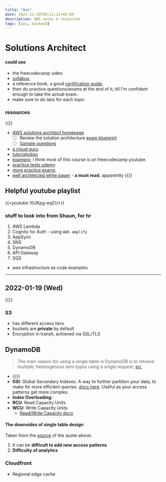 ```yaml
---
title: "Aws"
date: 2021-11-29T09:11:21+02:00
description: AWS notes & resources
tags: [aws, backend]
---
```



# Solutions Architect
#### could use 
- the freecodecamp video 
- [syllabus](https://d1.awsstatic.com/training-and-certification/docs-sa-assoc/AWS-Certified-Solutions-Architect-Associate_Exam-Guide.pdf), 
- a reference book, a good [certification guide](https://www.informit.com/store/aws-certified-solutions-architect-associate-saa-c02-9780137325214).
- then do practice questions/exams at the end of it, till I'm confident enough to take the actual exam.
- make sure to do labs for each topic.

### resources
{{<youtube nt1-ZIX_s5U>}}
* [AWS solutions architect homepage](https://aws.amazon.com/certification/certified-solutions-architect-associate/)
  - [ ] Review the solution architecture [exam blueprint](https://d1.awsstatic.com/training-and-certification/docs-sa-assoc/AWS-Certified-Solutions-Architect-Associate_Exam-Guide.pdf)
  - [ ] [Sample questions](https://d1.awsstatic.com/training-and-certification/docs-sa-assoc/AWS-Certified-Solutions-Architect-Associate_Sample-Questions.pdf)
* [a cloud guru](https://acloudguru.com/course/aws-certified-solutions-architect-associate-saa-c02-4KYV)
* [tutorialsdojo](https://portal.tutorialsdojo.com/courses/aws-certified-solutions-architect-associate-exam-video-course/)
* [exampro](https://www.exampro.co/aws-exam-solutions-architect-associate): I think most of this course is on freecodecamp youtube.
* [practice tests udemy](https://www.udemy.com/course/aws-certified-solutions-architect-associate-amazon-practice-exams-saa-c02/)
* [more practice exams](https://www.udemy.com/course/practice-exams-aws-certified-solutions-architect-associate/?couponCode=FEB_22_GET_STARTED)
* [well architected white paper](https://docs.aws.amazon.com/wellarchitected/latest/framework/welcome.html) - **a must read**, apparently
{{<youtube Ia-UEYYR44s>}}

## Helpful youtube playlist
{{<youtube 10JKpg-eqZU>}}

### stuff to look into from Shaun, for hr
1. AWS Lambda 
2. Cognito for Auth - using `AWS amplify`
3. AppSync
4. SNS
5. DynamoDB
6. API Gateway
7. SQS

- aws infrastructure as code examples

---

## 2022-01-19 (Wed)
{{<youtube c_WNBmEc6EE>}}

### S3
- has different access tiers
- buckets are **private** by default
- Encryption in transit, achieved via SSL/TLS

## DynamoDB

> The main reason for using a single table in DynamoDB is to retrieve multiple, heterogenous item types using a single request.
> [src](https://www.alexdebrie.com/posts/dynamodb-single-table/)

- {{<youtube KYy8X8t4MB8>}}
- **GSI**: Global Secondary Indexes. A way to further partition your data, to make for more efficient queries. [docs here](https://docs.aws.amazon.com/amazondynamodb/latest/developerguide/GSI.html). Useful as your access patterns get more complex.
- **Index Overloading:** 
- **RCU**: Read Capacity Units
- **WCU**: Write Capacity Units
  - [Read/Write Capacity docs](https://docs.aws.amazon.com/amazondynamodb/latest/developerguide/HowItWorks.ReadWriteCapacityMode.html)
#### The downsides of single table design
Taken from the [source](https://www.alexdebrie.com/posts/dynamodb-single-table/) of the quote above.
1. It can be **difficult to add new access patterns**
1. **Difficulty of analytics**

### Cloudfront
- Regional edge cache